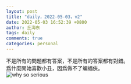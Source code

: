 ```yaml
---
layout: post
title: "daily，2022-05-03，v2"
date: 2022-05-03 16:52:39 +0800
author: 丘海东 
tags: daily
comments: true
categories: personal
---
```

不是所有的問題都有答案，不是所有的答案都有對錯。  
爲什麼開始喜歡小丑，因爲做不了蝙蝠俠。  
![why so serious](http://m.qpic.cn/psc?/V53xBhKC4JFvE03uTNAL1QWxNF3K6JJT/bqQfVz5yrrGYSXMvKr.cqYKLbxKMPnsnavS6QqJxLg2DaT.QytHrWesYvge*kSEnQTOiUkIhFsv6zjYWphj7ntHHJ*DwCp9VLU16DZ3w6Go!/b&bo=sgSkArIEpAIBByA!&rf=viewer_4)
